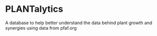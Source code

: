 # PLANTalytics
 A database to help better understand the data behind plant growth and synergies using data from pfaf.org
